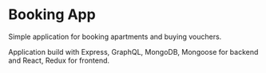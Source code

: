 # Booking App
Simple application for booking apartments and buying vouchers.

Application build with Express, GraphQL, MongoDB, Mongoose for backend and React, Redux for frontend.